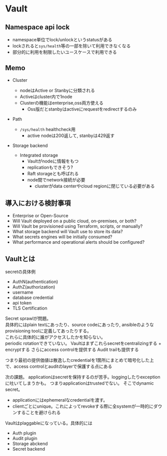 # Vault

## Namespace api lock

* namespace単位でlock/unlockというstatusがある
* lockされると`sys/health`等の一部を除いて利用できなくなる
* 部分的に利用を制限したいユースケースで利用できる

## Memo

* Cluster
  * nodeはActive or Stanbyに分類される
  * Activeはcluster内で1node
  * Clusterの機能はenterprise,oss両方使える
    * Oss版だとstanbyはactiveにrequestをredirectするのみ
* Path
  * `/sys/health` healthcheck用
    * active nodeは200返して, stanbyは429返す

* Storage backend
  * Integrated storage
    * Vaultがnodeに情報をもつ
    * replicationもできそう?
    * Raft storageとも呼ばれる
    * node間でnetwork接続が必要
      * clusterがdata centerやcloud regionに閉じている必要がある


## 導入における検討事項

* Enterprise or Open-Source
* Will Vault deployed on a public cloud, on-premises, or both?
* Will Vault be provisioned using Terraform, scripts, or manually?
* What storage backend will Vault use to store its data?
* What secrets engines will be initially consumed?
* What performance and operational alerts should be configured?
 
 
## Vaultとは

secretの具体例

* AuthN(authentication)
* AuthZ(authorization)
* username
* database credential
* api token
* TLS Certification

Secret sprawlが問題。  
具体的にはplain textにあったり、source codeにあったり, ansibleのようなprovisioning toolに定義してあったりする。  
これらに具体的に誰がアクセスしたかを知らない。  
periodic rotationできていない。 
Vaultはまずこれらsecretをcentralizingする + encryptする
さらにaccess controlを提供する
Audit trailも提供する

つまり最初の提供価値は散逸したcredentialを1箇所にまとめて暗号化した上で、access controlとauditのlayerで保護する点にある


次の課題。
applicationはsecretを保持するのが苦手。loggingしたりexceptionに吐いてしまうかも。
つまりapplicationはtrustedでない。
そこでdynamic secret。
* applicationにはephemeralなcredentialを渡す。
* clientごとにunique。これによってrevokeする際に全systemが一時的にダウンすることを避けられる 

Vaultはplaggableになっている。具体的には
* Auth plugin
* Audit plugin
* Storage abckend
* Secret backend